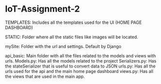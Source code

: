 # IoT-Assignment-2

TEMPLATES: Includes all the templates used for the UI (HOME PAGE DASHBOARD)

STATIC: Folder where all the static files like images will be located.

mySite: Folder with the url and settings. Default by Django

api_basic: Main folder with all the files related to the models and views with urls.
    Models.py: Has all the models related to the project
    Serializers.py: Has the stateSerializer that is useful to convert data to JSON
    urls.py: Has all the urls used for the api and the main home page dashboard
    views.py: Has all the views that are used in the main app.
